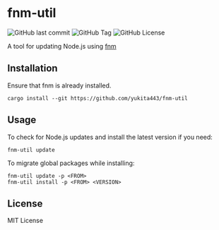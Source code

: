 # fnm-util

![GitHub last commit](https://img.shields.io/github/last-commit/yukita443/fnm-util?style=flat-square)
![GitHub Tag](https://img.shields.io/github/v/tag/yukita443/fnm-util?style=flat-square)
![GitHub License](https://img.shields.io/github/license/yukita443/fnm-util?style=flat-square)

A tool for updating Node.js using [fnm](https://github.com/Schniz/fnm)

## Installation

Ensure that fnm is already installed.

```shell
cargo install --git https://github.com/yukita443/fnm-util
```

## Usage

To check for Node.js updates and install the latest version if you need:

```shell
fnm-util update
```

To migrate global packages while installing:

```shell
fnm-util update -p <FROM>
fnm-util install -p <FROM> <VERSION>
```

## License

MIT License
